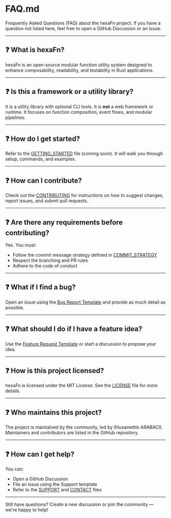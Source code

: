<!--
SPDX-FileCopyrightText: 2025 Husamettin ARABACI
SPDX-License-Identifier: MIT
-->

# FAQ.md

Frequently Asked Questions (FAQ) about the hexaFn project. If you have a question not listed here, feel free to open a GitHub Discussion or an Issue.

---

## ❓ What is hexaFn?

hexaFn is an open-source modular function utility system designed to enhance composability, readability, and testability in Rust applications.

---

## ❓ Is this a framework or a utility library?

It is a utility library with optional CLI tools. It is **not** a web framework or runtime. It focuses on function composition, event flows, and modular pipelines.

---

## ❓ How do I get started?

Refer to the [GETTING_STARTED](GETTING_STARTED.md) file (coming soon). It will walk you through setup, commands, and examples.

---

## ❓ How can I contribute?

Check out the [CONTRIBUTING](CONTRIBUTING.md) for instructions on how to suggest changes, report issues, and submit pull requests.

---

## ❓ Are there any requirements before contributing?

Yes. You must:

- Follow the commit message strategy defined in [COMMIT_STRATEGY](COMMIT_STRATEGY.md)
- Respect the branching and PR rules
- Adhere to the code of conduct

---

## ❓ What if I find a bug?

Open an issue using the [Bug Report Template](https://github.com/hTuneSys/hexaFn/issues/new?template=bug-report.md) and provide as much detail as possible.

---

## ❓ What should I do if I have a feature idea?

Use the [Feature Request Template](https://github.com/hTuneSys/hexaFn/issues/new?template=feature-request.md) or start a discussion to propose your idea.

---

## ❓ How is this project licensed?

hexaFn is licensed under the MIT License. See the [LICENSE](https://github.com/hTuneSys/hexaFn/blob/develop/LICENSE) file for more details.

---

## ❓ Who maintains this project?

The project is maintained by the community, led by (Husamettin ARABACI). Maintainers and contributors are listed in the GitHub repository.

---

## ❓ How can I get help?

You can:

- Open a GitHub Discussion
- File an issue using the Support template
- Refer to the [SUPPORT](SUPPORT.md) and [CONTACT](CONTACT.md) files

---

Still have questions? Create a new discussion or join the community — we're happy to help!
